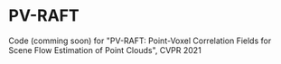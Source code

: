 # PV-RAFT
Code (comming soon) for "PV-RAFT: Point-Voxel Correlation Fields for Scene Flow Estimation of Point Clouds", CVPR 2021
